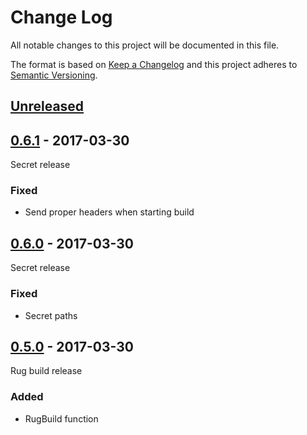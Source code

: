 # Change Log

All notable changes to this project will be documented in this file.

The format is based on [Keep a Changelog](http://keepachangelog.com/)
and this project adheres to [Semantic Versioning](http://semver.org/).

## [Unreleased]

[Unreleased]: https://github.com/atomist-rugs/rug-function-travis/compare/0.6.1...HEAD

## [0.6.1] - 2017-03-30

[0.6.1]: https://github.com/atomist-rugs/rug-function-travis/compare/0.6.0...0.6.1

Secret release

### Fixed

-   Send proper headers when starting build

## [0.6.0] - 2017-03-30

[0.6.0]: https://github.com/atomist-rugs/rug-function-travis/compare/0.5.0...0.6.0

Secret release

### Fixed

-   Secret paths

## [0.5.0] - 2017-03-30

[0.5.0]: https://github.com/atomist-rugs/rug-function-travis/compare/0.4.0...0.5.0

Rug build release

### Added

-   RugBuild function
